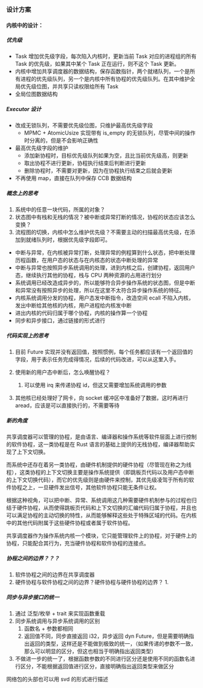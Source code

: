 ### 设计方案

#### 内核中的设计：

##### 优先级

- Task 增加优先级字段，每次陷入内核时，更新当前 Task 对应的进程组的所有 Task 的优先级，如果其中某个 Task 正在运行，则不这个 Task 更新。
- 内核中增加共享调度器的数据结构，保存函数指针，两个就绪队列，一个是所有进程的优先级队列，另一个是内核中所有协程的优先级队列。在其中维护全局优先级位图，并共享只读权限给所有 Task
- 全局位图数据结构
  


##### Executor 设计

- 改成无锁队列，不需要优先级位图，只维护最高优先级字段
    - MPMC + AtomicUsize 实现带有 is_empty 的无锁队列，尽管中间的操作时分离的，但是不会影响正确性
- 最高优先级字段的维护
    - 添加新协程时，目标优先级队列如果为空，且比当前优先级高，则更新
    - 取出协程不进行更新，协程执行结束后判断进行更新
    - 删除协程时，不需要对更新，因为在协程执行结束之后就会更新
- 不再使用 map，直接在队列中保存 CCB 数据结构



##### 概念上的思考

1. 系统中的任意一块代码，所属的对象？
2. 状态图中有栈和无栈的情况？被中断或异常打断的情况，协程的状态应该怎么变换？
3. 流程图的切换，内核中怎么维护优先级？不需要主动的扫描最高优先级，在添加到就绪队列时，根据优先级字段即可。

- 中断与异常，在内核被异常打断，处理异常的例程算到什么状态，把中断处理历程函数，在用户态的状态与在内核态的状态中断处理的异常
- 中断与异常也按照异步系统调用的处理，进到内核之后，创建协程，返回用户态，继续执行其他的协程，栈与 CPU 两种资源的占用进行划分
- 系统调用已经改造成异步的，所以能够符合异步操作系统的状态图，但是中断和异常没有按照异步的处理，所以在这里不太符合异步操作系统的特征。
- 内核系统调用分发的协程，用户态发中断指令，改造空间 ecall 不陷入内核，发出中断给其他核的内核，用户进程给内核发中断
- 进出内核的代码归属于哪个协程，内核的操作算一个协程
- 同步和异步接口，通过链接的形式进行



##### 代码实现上的思考

1. 目前 Future 实现并没有返回值，按照惯例，每个任务都应该有一个返回值的字段，用于表示任务完成得情况，后续的代码改进，可以从这里入手。

2. 使用新的用户态中断后，怎么唤醒协程？

    1. 可以使用 irq 来传递协程 id，但这又需要增加系统调用的参数

    

1. 其他核已经处理好了网卡，向 socket 缓冲区中准备好了数据，这时再进行 aread，应该是可以直接执行的，不需要等待

 

##### 新的角度

共享调度器可以管理的协程，是由语言、编译器和操作系统等软件层面上进行控制的软件协程，这一类协程是在 Rust 语言的基础上提供的无栈协程，编译器帮助实现了上下文切换。

而系统中还存在着另一类协程，由硬件机制提供的硬件协程（尽管现在称之为线程），这类协程的上下文切换主要是操作系统提供（即跳板页代码以及用户态中断的上下文切换代码），而它的优先级则是由硬件来控制，其优先级凌驾于所有的软件协程之上，一旦硬件发出信号，其他软件协程只能无条件让权。

根据这种视角，可以把中断、异常、系统调用这几种需要硬件机制参与的过程也归结于硬件协程，从而使得跳板页代码和上下文切换的汇编代码归属于协程，并且也可以满足协程的主动切换的特性，从而能够解释这些处于特殊区域的代码。在内核中的其他代码附属于这些硬件协程或者属于软件协程。

共享调度器作为操作系统内核一个模块，它只能管理软件上的协程，对于硬件上的协程，只能配合其行为，充当硬件协程和软件协程的连接点。



##### 协程之间的边界？？？

1. 软件协程之间的边界在共享调度器
2. 硬件协程与软件协程之间的边界？硬件协程与硬件协程的边界？
    1. 





##### 同步与异步接口的统一

1. 通过 泛型/枚举 + trait 来实现函数重载
2. 同步系统调用与异步系统调用的区别
    1. 函数名 + 参数都相同
    2. 返回值不同，同步直接返回 i32，异步返回 dyn Future，但是需要明确指出返回的类型，这样还是不能做到极致的统一，（如果传递的参数不一致，那么可以明显的区分，但这也相当于明确指出返回类型）
3. 不做进一步的统一了，根据函数参数的不同进行区分还是使用不同的函数名进行区分，不能根据返回值进行区分，直接明确指出返回类型来做区分





网络包的头部也可以用 svd 的形式进行描述
